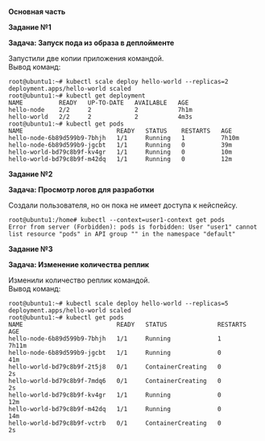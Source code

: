 **Основная часть**     
    
**Задание №1**     
   
**Задача: Запуск пода из образа в деплойменте**    
    
Запустили две копии приложения командой.   
Вывод команд:    
    
```
root@ubuntu1:~# kubectl scale deploy hello-world --replicas=2
deployment.apps/hello-world scaled
root@ubuntu1:~# kubectl get deployment
NAME          READY   UP-TO-DATE   AVAILABLE   AGE
hello-node    2/2     2            2           7h1m
hello-world   2/2     2            2           4m3s
root@ubuntu1:~# kubectl get pods
NAME                          READY   STATUS    RESTARTS   AGE
hello-node-6b89d599b9-7bhjh   1/1     Running   1          7h10m
hello-node-6b89d599b9-jgcbt   1/1     Running   0          39m
hello-world-bd79c8b9f-kv4gr   1/1     Running   0          10m
hello-world-bd79c8b9f-m42dq   1/1     Running   0          12m
```

**Задание №2**     
   
**Задача: Просмотр логов для разработки**    
    
Создали пользователя, но он пока не имеет доступа к нейспейсу.   

```
root@ubuntu1:/home# kubectl --context=user1-context get pods
Error from server (Forbidden): pods is forbidden: User "user1" cannot list resource "pods" in API group "" in the namespace "default"
``` 



**Задание №3**     
   
**Задача: Изменение количества реплик**    
    
Изменили количество реплик командой.   
Вывод команд:    
    
```
root@ubuntu1:~# kubectl scale deploy hello-world --replicas=5
deployment.apps/hello-world scaled
root@ubuntu1:~# kubectl get pods
NAME                          READY   STATUS              RESTARTS   AGE
hello-node-6b89d599b9-7bhjh   1/1     Running             1          7h11m
hello-node-6b89d599b9-jgcbt   1/1     Running             0          41m
hello-world-bd79c8b9f-2t5j8   0/1     ContainerCreating   0          2s
hello-world-bd79c8b9f-7mdq6   0/1     ContainerCreating   0          2s
hello-world-bd79c8b9f-kv4gr   1/1     Running             0          12m
hello-world-bd79c8b9f-m42dq   1/1     Running             0          14m
hello-world-bd79c8b9f-vctrb   0/1     ContainerCreating   0          2s
```
    
